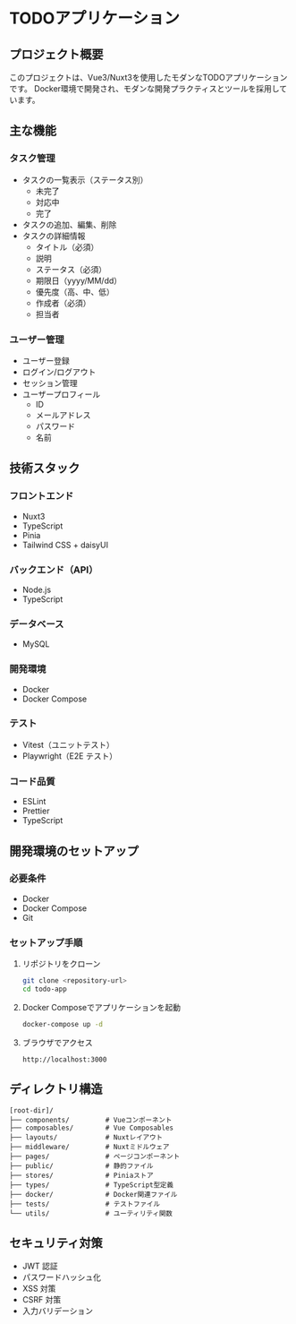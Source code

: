 # TODOアプリケーション

## プロジェクト概要

このプロジェクトは、Vue3/Nuxt3を使用したモダンなTODOアプリケーションです。
Docker環境で開発され、モダンな開発プラクティスとツールを採用しています。

## 主な機能

### タスク管理

- タスクの一覧表示（ステータス別）
  - 未完了
  - 対応中
  - 完了
- タスクの追加、編集、削除
- タスクの詳細情報
  - タイトル（必須）
  - 説明
  - ステータス（必須）
  - 期限日（yyyy/MM/dd）
  - 優先度（高、中、低）
  - 作成者（必須）
  - 担当者

### ユーザー管理

- ユーザー登録
- ログイン/ログアウト
- セッション管理
- ユーザープロフィール
  - ID
  - メールアドレス
  - パスワード
  - 名前

## 技術スタック

### フロントエンド

- Nuxt3
- TypeScript
- Pinia
- Tailwind CSS + daisyUI

### バックエンド（API）

- Node.js
- TypeScript

### データベース

- MySQL

### 開発環境

- Docker
- Docker Compose

### テスト

- Vitest（ユニットテスト）
- Playwright（E2E テスト）

### コード品質

- ESLint
- Prettier
- TypeScript

## 開発環境のセットアップ

### 必要条件

- Docker
- Docker Compose
- Git

### セットアップ手順

1. リポジトリをクローン
   ```bash
   git clone <repository-url>
   cd todo-app
   ```

2. Docker Composeでアプリケーションを起動
   ```bash
   docker-compose up -d
   ```

3. ブラウザでアクセス
   ```
   http://localhost:3000
   ```

## ディレクトリ構造

```
[root-dir]/
├── components/         # Vueコンポーネント
├── composables/        # Vue Composables
├── layouts/            # Nuxtレイアウト
├── middleware/         # Nuxtミドルウェア
├── pages/              # ページコンポーネント
├── public/             # 静的ファイル
├── stores/             # Piniaストア
├── types/              # TypeScript型定義
├── docker/             # Docker関連ファイル
├── tests/              # テストファイル
└── utils/              # ユーティリティ関数
```

## セキュリティ対策

- JWT 認証
- パスワードハッシュ化
- XSS 対策
- CSRF 対策
- 入力バリデーション
